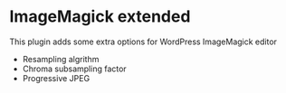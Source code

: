 # ImageMagick extended

This plugin adds some extra options for WordPress ImageMagick editor

* Resampling algrithm
* Chroma subsampling factor
* Progressive JPEG
